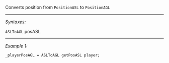 Converts position from `PositionASL` to `PositionAGL`


---
*Syntaxes:*

`ASLToAGL` posASL

---
*Example 1:*

```sqf
_playerPosAGL = ASLToAGL getPosASL player;
```
